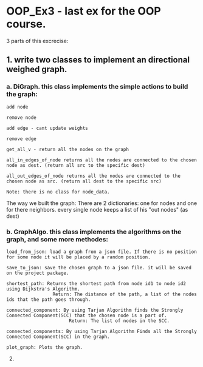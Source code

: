 # OOP_Ex3 - last ex for the OOP course.

3 parts of this excrecise:

## 1. write two classes to implement an directional weighed graph.

  ### a. DiGraph. this class implements the simple actions to build the graph:
    
    add node
    
    remove node
    
    add edge - cant update weights
    
    remove edge 
    
    get_all_v - return all the nodes on the graph
    
    all_in_edges_of_node returns all the nodes are connected to the chosen node as dest. (return all src to the specific dest)
    
    all_out_edges_of_node returns all the nodes are connected to the chosen node as src. (return all dest to the specific src)

    Note: there is no class for node_data.

   The way we built the graph:
    There are 2 dictionaries: one for nodes and one for there neighbors. every single node keeps a list of his "out nodes" (as dest)
    
  ### b. GraphAlgo. this class implements the algorithms on the graph, and some more methodes:
      
    load_from_json: load a graph from a json file. If there is no position for some node it will be placed by a random position.
      
    save_to_json: save the chosen graph to a json file. it will be saved on the project package.
      
    shortest_path: Returns the shortest path from node id1 to node id2 using Dijkstra's Algorithm.
                     Return: The distance of the path, a list of the nodes ids that the path goes through.
      
    connected_component: By using Tarjan Algorithm finds the Strongly Connected Component(SCC) that the chosen node is a part of.
                           Return: The list of nodes in the SCC.
      
    connected_components: By using Tarjan Algorithm Finds all the Strongly Connected Component(SCC) in the graph.
      
    plot_graph: Plots the graph.
      
2. 
      
        
